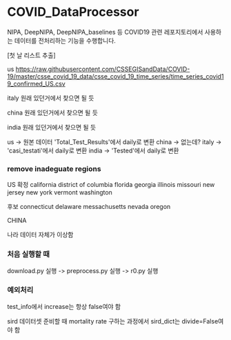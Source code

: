 # COVID_DataProcessor

NIPA, DeepNIPA, DeepNIPA_baselines 등 COVID19 관련 레포지토리에서 사용하는 데이터를 전처리하는 기능을 수행합니다.

[첫 날 리스트 추출]

us
https://raw.githubusercontent.com/CSSEGISandData/COVID-19/master/csse_covid_19_data/csse_covid_19_time_series/time_series_covid19_confirmed_US.csv

italy
원래 있던거에서 찾으면 될 듯

china
원래 있던거에서 찾으면 될 듯

india
원래 있던거에서 찾으면 될 듯

us -> 원본 데이터 'Total_Test_Results'에서 daily로 변환
china -> 없는데?
italy -> 'casi_testati'에서 daily로 변환
india -> 'Tested'에서 daily로 변환

### remove inadeguate regions

US
확정
california
district of columbia
florida
georgia
illinois
missouri
new jersey
new york
vermont
washington

후보
connecticut
delaware
messachusetts
nevada
oregon

CHINA

나라 데이터 자체가 이상함



### 처음 실행할 때

download.py 실행 -> preprocess.py 실행 -> r0.py 실행



### 예외처리

test_info에서 increase는 항상 false여야 함

sird 데이터셋 준비할 때 mortality rate 구하는 과정에서 sird_dict는 divide=False여야 함